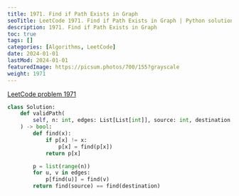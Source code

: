```yaml
---
title: 1971. Find if Path Exists in Graph
seoTitle: LeetCode 1971. Find if Path Exists in Graph | Python solution and explanation
description: 1971. Find if Path Exists in Graph
toc: true
tags: []
categories: [Algorithms, LeetCode]
date: 2024-01-01
lastMod: 2024-01-01
featuredImage: https://picsum.photos/700/155?grayscale
weight: 1971
---
```


[LeetCode problem 1971](https://leetcode.com/problems/find-if-path-exists-in-graph/)

```python
class Solution:
    def validPath(
        self, n: int, edges: List[List[int]], source: int, destination: int
    ) -> bool:
        def find(x):
            if p[x] != x:
                p[x] = find(p[x])
            return p[x]

        p = list(range(n))
        for u, v in edges:
            p[find(u)] = find(v)
        return find(source) == find(destination)

```
